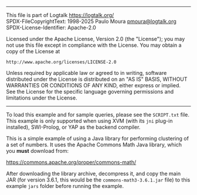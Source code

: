 ________________________________________________________________________

This file is part of Logtalk <https://logtalk.org/>  
SPDX-FileCopyrightText: 1998-2025 Paulo Moura <pmoura@logtalk.org>  
SPDX-License-Identifier: Apache-2.0

Licensed under the Apache License, Version 2.0 (the "License");
you may not use this file except in compliance with the License.
You may obtain a copy of the License at

    http://www.apache.org/licenses/LICENSE-2.0

Unless required by applicable law or agreed to in writing, software
distributed under the License is distributed on an "AS IS" BASIS,
WITHOUT WARRANTIES OR CONDITIONS OF ANY KIND, either express or implied.
See the License for the specific language governing permissions and
limitations under the License.
________________________________________________________________________


To load this example and for sample queries, please see the `SCRIPT.txt`
file. This example is only supported when using XVM (with its `jni` plug-in
installed), SWI-Prolog, or YAP as the backend compiler.

This is a simple example of using a Java library for performing clustering
of a set of numbers. It uses the Apache Commons Math Java library, which
you **must** download from:

https://commons.apache.org/proper/commons-math/

After downloading the library archive, decompress it, and copy the main
JAR (for version 3.6.1, this would be the `commons-math3-3.6.1.jar` file)
to this example `jars` folder before running the example.
